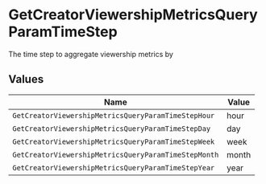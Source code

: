 # GetCreatorViewershipMetricsQueryParamTimeStep

The time step to aggregate viewership metrics by


## Values

| Name                                                 | Value                                                |
| ---------------------------------------------------- | ---------------------------------------------------- |
| `GetCreatorViewershipMetricsQueryParamTimeStepHour`  | hour                                                 |
| `GetCreatorViewershipMetricsQueryParamTimeStepDay`   | day                                                  |
| `GetCreatorViewershipMetricsQueryParamTimeStepWeek`  | week                                                 |
| `GetCreatorViewershipMetricsQueryParamTimeStepMonth` | month                                                |
| `GetCreatorViewershipMetricsQueryParamTimeStepYear`  | year                                                 |